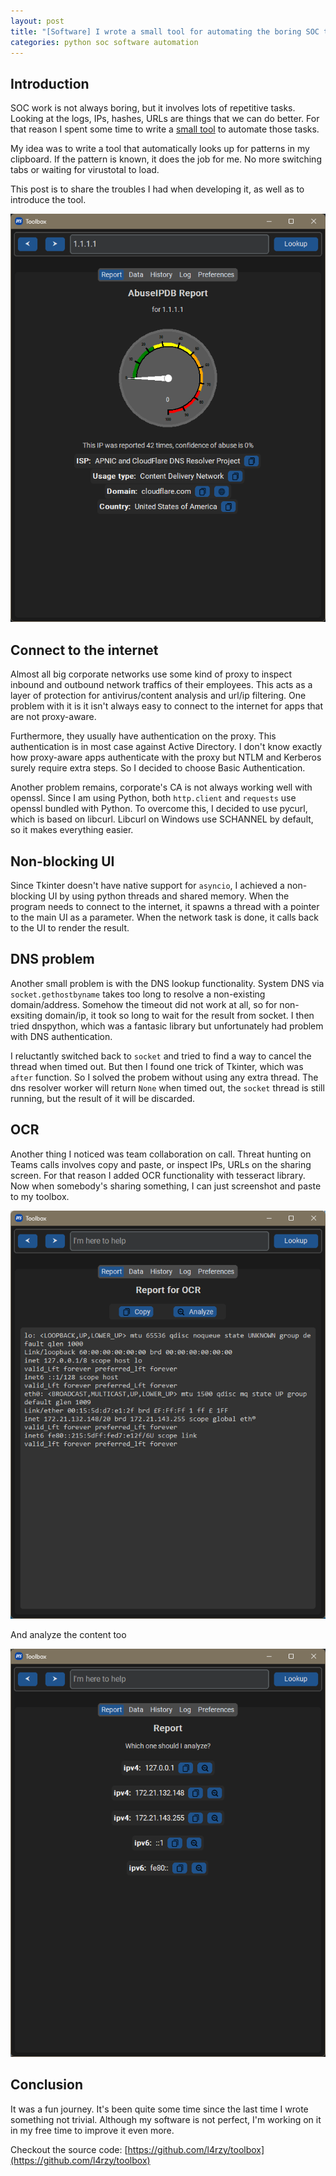```yaml
---
layout: post
title: "[Software] I wrote a small tool for automating the boring SOC tasks"
categories: python soc software automation
---
```


## Introduction
SOC work is not always boring, but it involves lots of repetitive tasks. Looking at the logs, IPs, hashes, URLs are things that we can do better. For that reason I spent some time to write a [small tool](https://github.com/l4rzy/toolbox) to automate those tasks.

My idea was to write a tool that automatically looks up for patterns in my clipboard. If the pattern is known, it does the job for me. No more switching tabs or waiting for virustotal to load.

This post is to share the troubles I had when developing it, as well as to introduce the tool.

![toolbox](/assets/images/dtstoolbox/s1.png)

## Connect to the internet
Almost all big corporate networks use some kind of proxy to inspect inbound and outbound network traffics of their employees. This acts as a layer of protection for antivirus/content analysis and url/ip filtering. One problem with it is it isn't always easy to connect to the internet for apps that are not proxy-aware.

Furthermore, they usually have authentication on the proxy. This authentication is in most case against Active Directory. I don't know exactly how proxy-aware apps authenticate with the proxy but NTLM and Kerberos surely require extra steps. So I decided to choose Basic Authentication.

Another problem remains, corporate's CA is not always working well with openssl. Since I am using Python, both `http.client` and `requests` use openssl bundled with Python. To overcome this, I decided to use pycurl, which is based on libcurl. Libcurl on Windows use SCHANNEL by default, so it makes everything easier.

## Non-blocking UI
Since Tkinter doesn't have native support for `asyncio`, I achieved a non-blocking UI by using python threads and shared memory. When the program needs to connect to the internet, it spawns a thread with a pointer to the main UI as a parameter. When the network task is done, it calls back to the UI to render the result. 

## DNS problem
Another small problem is with the DNS lookup functionality. System DNS via `socket.gethostbyname` takes too long to resolve a non-existing domain/address. Somehow the timeout did not work at all, so for non-exsiting domain/ip, it took so long to wait for the result from socket. I then tried dnspython, which was a fantasic library but unfortunately had problem with DNS authentication.

I reluctantly switched back to `socket` and tried to find a way to cancel the thread when timed out. But then I found one trick of Tkinter, which was `after` function. So I solved the probem without using any extra thread. The dns resolver worker will return `None` when timed out, the `socket` thread is still running, but the result of it will be discarded.

## OCR
Another thing I noticed was team collaboration on call. Threat hunting on Teams calls involves copy and paste, or inspect IPs, URLs on the sharing screen. For that reason I added OCR functionality with tesseract library. Now when somebody's sharing something, I can just screenshot and paste to my toolbox.

![ocr](/assets/images/dtstoolbox/ocr.png)

And analyze the content too

![ocr2](/assets/images/dtstoolbox/analyze.png)


## Conclusion
It was a fun journey. It's been quite some time since the last time I wrote something not trivial. Although my software is not perfect, I'm working on it in my free time to improve it even more.

Checkout the source code: [https://github.com/l4rzy/toolbox](https://github.com/l4rzy/toolbox)